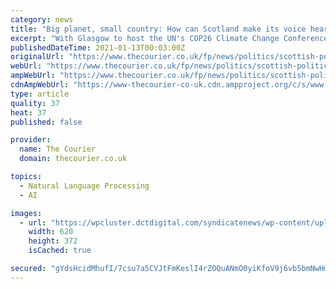 ```yaml
---
category: news
title: "Big planet, small country: How can Scotland make its voice heard on the world stage?"
excerpt: "With Glasgow to host the UN's COP26 Climate Change Conference this year, what can Scotland learn from fellow small nation Estonia?"
publishedDateTime: 2021-01-13T00:03:00Z
originalUrl: "https://www.thecourier.co.uk/fp/news/politics/scottish-politics/1882156/scotland-estonia/"
webUrl: "https://www.thecourier.co.uk/fp/news/politics/scottish-politics/1882156/scotland-estonia/"
ampWebUrl: "https://www.thecourier.co.uk/fp/news/politics/scottish-politics/1882156/scotland-estonia/amp/"
cdnAmpWebUrl: "https://www-thecourier-co-uk.cdn.ampproject.org/c/s/www.thecourier.co.uk/fp/news/politics/scottish-politics/1882156/scotland-estonia/amp/"
type: article
quality: 37
heat: 37
published: false

provider:
  name: The Courier
  domain: thecourier.co.uk

topics:
  - Natural Language Processing
  - AI

images:
  - url: "https://wpcluster.dctdigital.com/syndicatenews/wp-content/uploads/sites/54/2021/01/shutterstock_editorial_10631844bs-e1610485199115-620x372.jpg"
    width: 620
    height: 372
    isCached: true

secured: "gYdsHcidMhufI/7csu7a5CVJtFmKeslI4rZOQuANmO0yiKfoV9j6vb5bmNwHmw0dP4zM8Y6CeqpnztfVKRO9YmvgbCGx11KPO+99SikUmAzcjb978iyjKmB3gZWWq82R4wXkdBj2lMw5Yy737MHvXeNqiD+UnWh2Z5aEpJLf2z3wroasj/EC3pPaf2ZXLEtd7nbIG4umMTjH2VLd4Pi2xtXrQCmEgG8lNlmdP/9qkMFrT1oKeBVIADJBeSNsXe7/tY1RC31NZ3kn+M4z76WNkWR22soVYVR5aCSO72qdi2uh+BupJbuoD9J/n1zl4aS6Iqr30O9bnaWRI84nkrntK9ALtA5AosjmgsQBUFvO6SM=;BYjWrK6U4Yt7x0608JcvbQ=="
---
```


